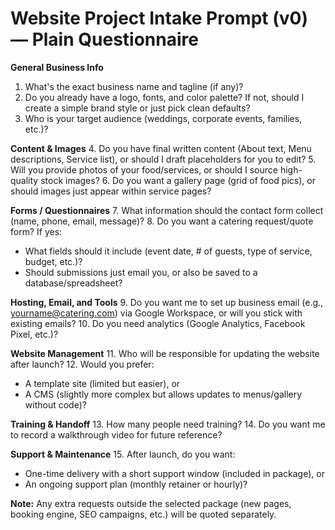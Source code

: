 # Website Project Intake Prompt (v0) — Plain Questionnaire

**General Business Info**
1. What's the exact business name and tagline (if any)?
2. Do you already have a logo, fonts, and color palette? If not, should I create a simple brand style or just pick clean defaults?
3. Who is your target audience (weddings, corporate events, families, etc.)?

**Content & Images**
4. Do you have final written content (About text, Menu descriptions, Service list), or should I draft placeholders for you to edit?
5. Will you provide photos of your food/services, or should I source high-quality stock images?
6. Do you want a gallery page (grid of food pics), or should images just appear within service pages?

**Forms / Questionnaires**
7. What information should the contact form collect (name, phone, email, message)?
8. Do you want a catering request/quote form? If yes:
   - What fields should it include (event date, # of guests, type of service, budget, etc.)?
   - Should submissions just email you, or also be saved to a database/spreadsheet?

**Hosting, Email, and Tools**
9. Do you want me to set up business email (e.g., yourname@catering.com) via Google Workspace, or will you stick with existing emails?
10. Do you need analytics (Google Analytics, Facebook Pixel, etc.)?

**Website Management**
11. Who will be responsible for updating the website after launch?
12. Would you prefer:
   - A template site (limited but easier), or
   - A CMS (slightly more complex but allows updates to menus/gallery without code)?

**Training & Handoff**
13. How many people need training?
14. Do you want me to record a walkthrough video for future reference?

**Support & Maintenance**
15. After launch, do you want:
   - One-time delivery with a short support window (included in package), or
   - An ongoing support plan (monthly retainer or hourly)?

**Note:** Any extra requests outside the selected package (new pages, booking engine, SEO campaigns, etc.) will be quoted separately.
